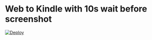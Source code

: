 # Web to Kindle with 10s wait before screenshot

[![Deploy](https://www.herokucdn.com/deploy/button.svg)](https://heroku.com/deploy?template=https://github.com/pwisshopping/web-to-kindle-heroku-wait)
